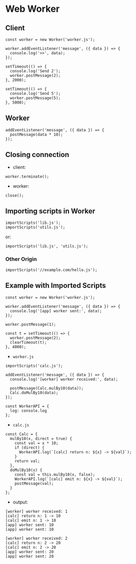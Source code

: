 # Web Worker

## Client

```
const worker = new Worker('worker.js');

worker.addEventListener('message', ({ data }) => {
  console.log('>>', data);
});

setTimeout(() => {
  console.log('Send 2');
  worker.postMessage(2);
}, 2000);

setTimeout(() => {
  console.log('Send 5');
  worker.postMessage(5);
}, 5000);
```

## Worker

```
addEventListener('message', ({ data }) => {
  postMessage(data * 10);
});
```

## Closing connection

* client:

```
worker.terminate();
```

* worker:

```
close();
```

## Importing scripts in Worker

```
importScripts('lib.js');
importScripts('utils.js');
```

or:

```
importScripts('lib.js', 'utils.js');
```

### Other Origin

```
importScripts('//example.com/hello.js');
```

## Example with Imported Scripts

```
const worker = new Worker('worker.js');

worker.addEventListener('message', ({ data }) => {
  console.log('[app] worker sent:', data);
});

worker.postMessage(1);

const t = setTimeout(() => {
  worker.postMessage(2);
  clearTimeout(t);
}, 4000);
```

* `worker.js`

```
importScripts('calc.js');

addEventListener('message', ({ data }) => {
  console.log('[worker] worker received:', data);
  
  postMessage(Calc.mulBy10(data));
  Calc.doMulBy10(data);
});

const WorkerAPI = {
  log: console.log
};
```

* `calc.js`

```
const Calc = {
  mulBy10(x, direct = true) {
    const val = x * 10;
    if (direct) {
      WorkerAPI.log(`[calc] return n: ${x} -> ${val}`);
    }
    return val;
  },
  doMulBy10(x) {
    const val = this.mulBy10(x, false);
    WorkerAPI.log(`[calc] emit n: ${x} -> ${val}`);
    postMessage(val);
  }
};
```

* output:

```
[worker] worker received: 1
[calc] return n: 1 -> 10
[calc] emit n: 1 -> 10
[app] worker sent: 10
[app] worker sent: 10

[worker] worker received: 2
[calc] return n: 2 -> 20
[calc] emit n: 2 -> 20
[app] worker sent: 20
[app] worker sent: 20
```